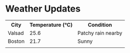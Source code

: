 # Weather Updates

<!-- WEATHER-UPDATE-START -->
<table><tr><th>City</th><th>Temperature (°C)</th><th>Condition</th></tr><tr><td>Valsad</td><td>25.6</td><td>Patchy rain nearby</td></tr><tr><td>Boston</td><td>21.7</td><td>Sunny</td></tr><tr><td></td><td></td><td></td></tr></table>
<!-- WEATHER-UPDATE-END -->
